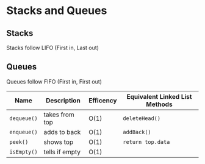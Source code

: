 # Stacks and Queues

## Stacks
Stacks follow LIFO (First in, Last out)


## Queues
Queues follow FIFO (First in, First out)

|     Name    |  Description   | Efficency | Equivalent Linked List Methods  |
| ----------- | -------------- | --------- | ------------------------------- |
| `dequeue()` | takes from top |   O(1)    | `deleteHead()`                  |
| `enqueue()` | adds to back   |   O(1)    | `addBack()`                     |
|   `peek()`  | shows top      |   O(1)    | `return top.data`               |
| `isEmpty()` | tells if empty |   O(1)    |                                 |